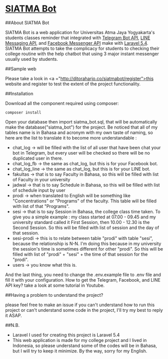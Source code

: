 <p align="center"><h1><b><a href="http://ditoraharjo.co/siatmabot/">SIATMA Bot</a></b></h1></p>

##About SIATMA Bot

SIATMA Bot is a web application for Universitas Atma Jaya Yogyakarta's students classes reminder that integrated with <a href="https://core.telegram.org/bots">Telegram Bot API</a>, <a href="https://developers.line.me/messaging-api/overview">LINE Messaging API</a>, and <a href="https://developers.facebook.com/products/messenger/">Facebook Messenger API</a> make with <a href="https://laravel.com">Laravel 5.4</a>. SIATMA Bot attempts to take the complicacy for students to checking their college routine with the help chatbot that using 3 major instant messenger usually used by students.

##Sample web

Please take a look in <a ="http://ditoraharjo.co/siatmabot/register">this</a> website and register to test the extent of the project functionality.

##Installation

Download all the component required using composer:

```shell
composer install
```

Open your database then import siatma_bot.sql, that will be automatically make the database("siatma_bot") for the project. Be noticed that all of my tables name is in Bahasa and acronym with my own taste of naming, so here are the list to translate it to become more understandable :

- chat_log -> will be filled with the list of all user that have been chat your bot in Telegram, but every user will be checked so there will be no duplicated user in there.
- chat_log_fb -> the same as chat_log, but this is for your Facebook bot.
- chat_log_line -> the same as chat_log, but this is for your LINE bot.
- fakultas -> that is to say Faculty in Bahasa, so this will be filled with list of Faculty in your university
- jadwal -> that is to say Schedule in Bahasa, so this will be filled with list of schedule input by user
- prodi -> when translated to English will be something like "Concentrations" or "Programs" of the faculty. This table will be filled with list of that "Programs".
- sesi -> that is to say Session in Bahasa, the college class time taken. To give you a simple example : my class started at 07.00 - 09.45 and my university standard called it First Session, then 10.00 - 12.30 is the Second Session. So this will be filled with list of session and the day of that session.
- sesi-prodi -> this is to relate between table "prodi" with table "sesi", because the relationship is N-N. I'm doing this because in my university the session's time is sometimes different for other "prodi". So this will be filled with list of "prodi" + "sesi" + the time of that session for the "prodi".
- users -> you know what this is.

And the last thing, you need to change the .env.example file to .env file and fill it with your configuration. How to get the Telegram, Facebook, and LINE API key? take a look at some tutorial in Youtube.

##Having a problem to understand the project?

please feel free to make an issue if you can't understand how to run this project or can't understand some code in the project, I'll try my best to reply it ASAP.

##N.B.

- Laravel I used for creating this project is Laravel 5.4
- This web application is made for my college project and I lived in Indonesia, so please understand some of the codes will be in Bahasa, but I will try to keep it minimize. By the way, sorry for my English.
